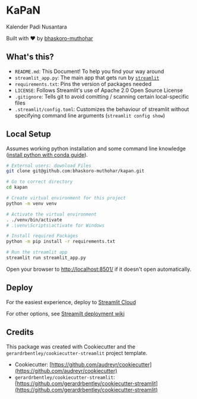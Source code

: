 # KaPaN

Kalender Padi Nusantara

Built with ❤️ by [bhaskoro-muthohar](https://github.com/bhaskoro-muthohar)

## What's this?

- `README.md`: This Document! To help you find your way around
- `streamlit_app.py`: The main app that gets run by [`streamlit`](https://docs.streamlit.io/)
- `requirements.txt`: Pins the version of packages needed
- `LICENSE`: Follows Streamlit's use of Apache 2.0 Open Source License
- `.gitignore`: Tells git to avoid comitting / scanning certain local-specific files
- `.streamlit/config.toml`: Customizes the behaviour of streamlit without specifying command line arguments (`streamlit config show`)

## Local Setup

Assumes working python installation and some command line knowledge ([install python with conda guide](https://tech.gerardbentley.com/python/beginner/2022/01/29/install-python.html)).

```sh
# External users: download Files
git clone git@github.com:bhaskoro-muthohar/kapan.git

# Go to correct directory
cd kapan

# Create virtual environment for this project
python -m venv venv

# Activate the virtual environment
. ./venv/bin/activate
# .\venv\Scripts\activate for Windows

# Install required Packages
python -m pip install -r requirements.txt

# Run the streamlit app
streamlit run streamlit_app.py
```

Open your browser to [http://localhost:8501/](http://localhost:8501/) if it doesn't open automatically.
## Deploy

For the easiest experience, deploy to [Streamlit Cloud](https://streamlit.io/cloud)

For other options, see [Streamilt deployment wiki](https://discuss.streamlit.io/t/streamlit-deployment-guide-wiki/5099)

## Credits

This package was created with Cookiecutter and the `gerardrbentley/cookiecutter-streamlit` project template.

- Cookiecutter: [https://github.com/audreyr/cookiecutter](https://github.com/audreyr/cookiecutter)
- `gerardrbentley/cookiecutter-streamlit`: [https://github.com/gerardrbentley/cookiecutter-streamlit](https://github.com/gerardrbentley/cookiecutter-streamlit)
